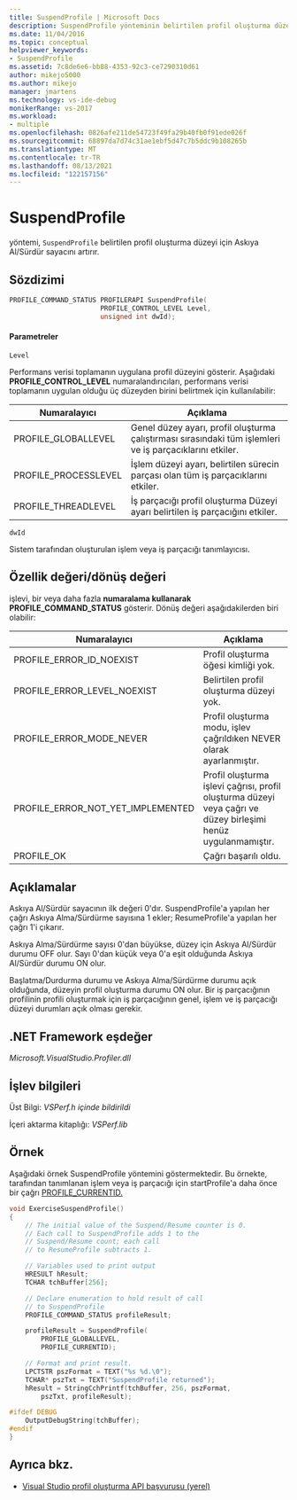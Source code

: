 ```yaml
---
title: SuspendProfile | Microsoft Docs
description: SuspendProfile yönteminin belirtilen profil oluşturma düzeyi için Askıya Al/Sürdür sayacını nasıl artır aldığını öğrenin.
ms.date: 11/04/2016
ms.topic: conceptual
helpviewer_keywords:
- SuspendProfile
ms.assetid: 7c8de6e6-bb88-4353-92c3-ce7290310d61
author: mikejo5000
ms.author: mikejo
manager: jmartens
ms.technology: vs-ide-debug
monikerRange: vs-2017
ms.workload:
- multiple
ms.openlocfilehash: 0826afe211de54723f49fa29b40fb0f91ede026f
ms.sourcegitcommit: 68897da7d74c31ae1ebf5d47c7b5ddc9b108265b
ms.translationtype: MT
ms.contentlocale: tr-TR
ms.lasthandoff: 08/13/2021
ms.locfileid: "122157156"
---
```

# <a name="suspendprofile"></a>SuspendProfile
yöntemi, `SuspendProfile` belirtilen profil oluşturma düzeyi için Askıya Al/Sürdür sayacını artırır.

## <a name="syntax"></a>Sözdizimi

```cpp
PROFILE_COMMAND_STATUS PROFILERAPI SuspendProfile(
                       PROFILE_CONTROL_LEVEL Level,
                       unsigned int dwId);
```

#### <a name="parameters"></a>Parametreler
 `Level`

 Performans verisi toplamanın uygulana profil düzeyini gösterir. Aşağıdaki **PROFILE_CONTROL_LEVEL** numaralandırıcıları, performans verisi toplamanın uygulan olduğu üç düzeyden birini belirtmek için kullanılabilir:

|Numaralayıcı|Açıklama|
|----------------|-----------------|
|PROFILE_GLOBALLEVEL|Genel düzey ayarı, profil oluşturma çalıştırması sırasındaki tüm işlemleri ve iş parçacıklarını etkiler.|
|PROFILE_PROCESSLEVEL|İşlem düzeyi ayarı, belirtilen sürecin parçası olan tüm iş parçacıklarını etkiler.|
|PROFILE_THREADLEVEL|İş parçacığı profil oluşturma Düzeyi ayarı belirtilen iş parçacığını etkiler.|

 `dwId`

 Sistem tarafından oluşturulan işlem veya iş parçacığı tanımlayıcısı.

## <a name="property-valuereturn-value"></a>Özellik değeri/dönüş değeri
 işlevi, bir veya daha fazla **numaralama kullanarak PROFILE_COMMAND_STATUS** gösterir. Dönüş değeri aşağıdakilerden biri olabilir:

|Numaralayıcı|Açıklama|
|----------------|-----------------|
|PROFILE_ERROR_ID_NOEXIST|Profil oluşturma öğesi kimliği yok.|
|PROFILE_ERROR_LEVEL_NOEXIST|Belirtilen profil oluşturma düzeyi yok.|
|PROFILE_ERROR_MODE_NEVER|Profil oluşturma modu, işlev çağrıldıken NEVER olarak ayarlanmıştır.|
|PROFILE_ERROR_NOT_YET_IMPLEMENTED|Profil oluşturma işlevi çağrısı, profil oluşturma düzeyi veya çağrı ve düzey birleşimi henüz uygulanmamıştır.|
|PROFILE_OK|Çağrı başarılı oldu.|

## <a name="remarks"></a>Açıklamalar
 Askıya Al/Sürdür sayacının ilk değeri 0'dır. SuspendProfile'a yapılan her çağrı Askıya Alma/Sürdürme sayısına 1 ekler; ResumeProfile'a yapılan her çağrı 1'i çıkarır.

 Askıya Alma/Sürdürme sayısı 0'dan büyükse, düzey için Askıya Al/Sürdür durumu OFF olur. Sayı 0'dan küçük veya 0'a eşit olduğunda Askıya Al/Sürdür durumu ON olur.

 Başlatma/Durdurma durumu ve Askıya Alma/Sürdürme durumu açık olduğunda, düzeyin profil oluşturma durumu ON olur. Bir iş parçacığının profilinin profili oluşturmak için iş parçacığının genel, işlem ve iş parçacığı düzeyi durumları açık olması gerekir.

## <a name="net-framework-equivalent"></a>.NET Framework eşdeğer
 *Microsoft.VisualStudio.Profiler.dll*

## <a name="function-information"></a>İşlev bilgileri
 Üst Bilgi: *VSPerf.h içinde bildirildi*

 İçeri aktarma kitaplığı: *VSPerf.lib*

## <a name="example"></a>Örnek
 Aşağıdaki örnek SuspendProfile yöntemini göstermektedir. Bu örnekte, tarafından tanımlanan işlem veya iş parçacığı için startProfile'a daha önce bir çağrı [PROFILE_CURRENTID.](../profiling/profile-currentid.md)

```cpp
void ExerciseSuspendProfile()
{
    // The initial value of the Suspend/Resume counter is 0.
    // Each call to SuspendProfile adds 1 to the
    // Suspend/Resume count; each call
    // to ResumeProfile subtracts 1.

    // Variables used to print output
    HRESULT hResult;
    TCHAR tchBuffer[256];

    // Declare enumeration to hold result of call
    // to SuspendProfile
    PROFILE_COMMAND_STATUS profileResult;

    profileResult = SuspendProfile(
        PROFILE_GLOBALLEVEL,
        PROFILE_CURRENTID);

    // Format and print result.
    LPCTSTR pszFormat = TEXT("%s %d.\0");
    TCHAR* pszTxt = TEXT("SuspendProfile returned");
    hResult = StringCchPrintf(tchBuffer, 256, pszFormat,
        pszTxt, profileResult);

#ifdef DEBUG
    OutputDebugString(tchBuffer);
#endif
}
```

## <a name="see-also"></a>Ayrıca bkz.
- [Visual Studio profil oluşturma API başvurusu (yerel)](../profiling/visual-studio-profiler-api-reference-native.md)
